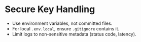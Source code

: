 ﻿# Secure Key Handling

- Use environment variables, not committed files.
- For local `.env.local`, ensure `.gitignore` contains it.
- Limit logs to non-sensitive metadata (status code, latency).
